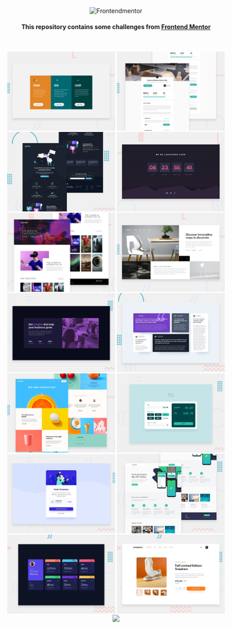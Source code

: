 <div align=center>
   <img width="350" src="https://www.frontendmentor.io/static/images/logo-desktop.svg" alt="Frontendmentor" />
</div>

<h4 align=center>This repository contains some challenges from <a href="https://www.frontendmentor.io/home">Frontend Mentor</a></h4>

<br />

<p align=center>
  <a href="https://goofy-darwin-c796c8.netlify.app"><img width="250" src="./3-column-preview-card-component/design/desktop-preview.jpg"></a>
  <a href="https://nifty-kalam-677ad1.netlify.app/"><img width="250" src="./crowdfunding-product-page/design/desktop-preview.jpg"></a>
  <a href="https://laughing-khorana-3dc827.netlify.app"><img width="250" src="./fylo-dark-theme-landing-page/design/desktop-preview.jpg"></a>
  <a href="https://dazzling-chandrasekhar-700cf5.netlify.app/"><img width="250" src="./launch-countdown-timer/design/desktop-preview.jpg"></a>
  <a href="https://cranky-jepsen-e924b5.netlify.app/"><img width="250" src="./loopstudios-landing-page/design/desktop-preview.jpg"></a>
  <a href="https://reverent-wozniak-e4a508.netlify.app/"><img width="250" src="./room-homepage/design/desktop-preview.jpg"></a>
  <a href="https://sleepy-khorana-57a258.netlify.app/"><img width="250" src="./stats-preview-card-component/design/desktop-preview.jpg"></a>
  <a href="https://zen-leavitt-c9841e.netlify.app/"><img width="250" src="./testimonials-grid-section/design/desktop-preview.jpg"></a>
  <a href="https://happy-visvesvaraya-d3a6f5.netlify.app/"><img width="250" src="./sunnyside-agency-landing/design/desktop-preview.jpg"></a>
  <a href="https://awesome-hodgkin-62c9b6.netlify.app/"><img width="250" src="./tip-calculator-app-main/design/desktop-preview.jpg"></a>
  <a href="https://frosty-albattani-f494a0.netlify.app/"><img width="250" src="./order-summary-component-main/design/desktop-preview.jpg"></a>
  <a href="https://relaxed-haibt-3fc628.netlify.app/"><img width="250" src="./easybank-landing-page/design/desktop-preview.jpg"></a>
  <a href="https://sharp-neumann-4b947d.netlify.app/"><img width="250" src="./time-tracking-dashboard-main/design/desktop-preview.jpg"></a>
  <a href="https://serene-fermat-550640.netlify.app/"><img width="250" src="./ecommerce-product-page/public/design/desktop-preview.jpg"></a>
  <a href="https://space-tourism-weld.vercel.app/"><img width="250" src="https://res.cloudinary.com/dz209s6jk/image/upload/q_auto:good,w_900/Challenges/x8skdsukkmwiwxejthio.jpg"></a>
</p>
